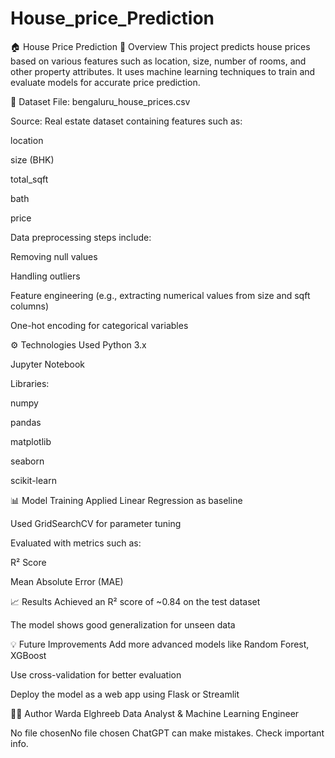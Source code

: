# House_price_Prediction
🏠 House Price Prediction
📌 Overview
This project predicts house prices based on various features such as location, size, number of rooms, and other property attributes.
It uses machine learning techniques to train and evaluate models for accurate price prediction.

📂 Dataset
File: bengaluru_house_prices.csv

Source: Real estate dataset containing features such as:

location

size (BHK)

total_sqft

bath

price

Data preprocessing steps include:

Removing null values

Handling outliers

Feature engineering (e.g., extracting numerical values from size and sqft columns)

One-hot encoding for categorical variables

⚙️ Technologies Used
Python 3.x

Jupyter Notebook

Libraries:

numpy

pandas

matplotlib

seaborn

scikit-learn

📊 Model Training
Applied Linear Regression as baseline

Used GridSearchCV for parameter tuning

Evaluated with metrics such as:

R² Score

Mean Absolute Error (MAE)

📈 Results
Achieved an R² score of ~0.84 on the test dataset

The model shows good generalization for unseen data

💡 Future Improvements
Add more advanced models like Random Forest, XGBoost

Use cross-validation for better evaluation

Deploy the model as a web app using Flask or Streamlit

👩‍💻 Author
Warda Elghreeb
Data Analyst & Machine Learning Engineer





No file chosenNo file chosen
ChatGPT can make mistakes. Check important info.
